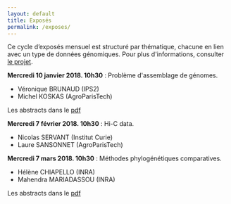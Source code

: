 ```yaml
---
layout: default
title: Exposés
permalink: /exposes/
---
```


Ce cycle d’exposés mensuel est structuré par thématique, chacune en lien avec un type de données génomiques. Pour plus d'informations, consulter [le projet](projet.md).

**Mercredi 10 janvier 2018. 10h30** : Problème d'assemblage de génomes.
- Véronique BRUNAUD (IPS2)
- Michel KOSKAS (AgroParisTech)

Les abstracts dans le [pdf](ABSTRACT/1_10janvier.pdf)

**Mercredi 7 février 2018. 10h30** : Hi-C data.
- Nicolas SERVANT (Institut Curie)
- Laure SANSONNET (AgroParisTech)

**Mercredi 7 mars 2018. 10h30** :  Méthodes phylogénétiques comparatives.
- Hélène CHIAPELLO (INRA)
- Mahendra MARIADASSOU (INRA)

Les abstracts dans le [pdf](ABSTRACT/3_7mars.pdf)
